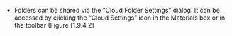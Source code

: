 

-   Folders can be shared via the &ldquo;Cloud Folder Settings&rdquo; dialog. It can
    be accessed by clicking the &ldquo;Cloud Settings&rdquo; icon in the Materials
    box or in the toolbar (Figure&nbsp;[1.9.4.2]